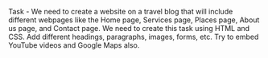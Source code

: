 Task - We need to create a website on a travel blog that will include different webpages like the Home page, Services page, Places page, About us page, and Contact page.
We need to create this task using HTML and CSS. Add different headings, paragraphs, images, forms, etc. Try to embed YouTube videos and Google Maps also.
